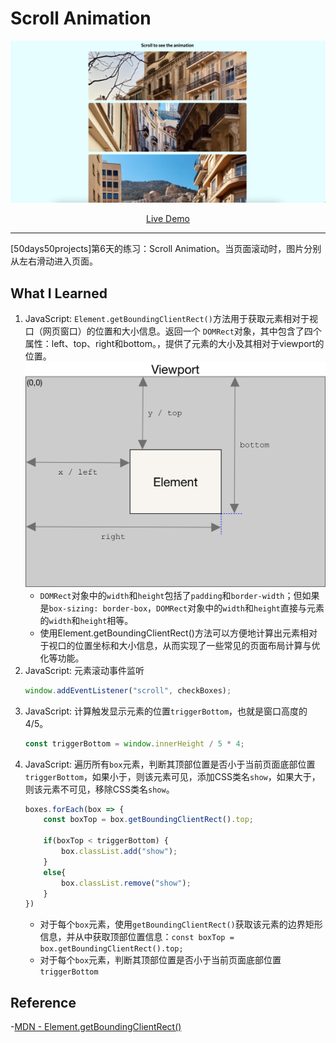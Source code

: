 # Scroll Animation
![](images/scroll-animation.png)
<p align="center">
    <a href="#">Live Demo</a>
</p>

---
[50days50projects]第6天的练习：Scroll Animation。当页面滚动时，图片分别从左右滑动进入页面。

## What I Learned
1. JavaScript: `Element.getBoundingClientRect()`方法用于获取元素相对于视口（网页窗口）的位置和大小信息。返回一个 `DOMRect`对象，其中包含了四个属性：left、top、right和bottom。，提供了元素的大小及其相对于viewport的位置。
![](images/element-box-diagram.png)
    - `DOMRect`对象中的`width`和`height`包括了`padding`和`border-width`；但如果是`box-sizing: border-box`，`DOMRect`对象中的`width`和`height`直接与元素的`width`和`height`相等。
    - 使用Element.getBoundingClientRect()方法可以方便地计算出元素相对于视口的位置坐标和大小信息，从而实现了一些常见的页面布局计算与优化等功能。
2. JavaScript: 元素滚动事件监听
    ```JavaScript
    window.addEventListener("scroll", checkBoxes);
    ```
3. JavaScript: 计算触发显示元素的位置`triggerBottom`，也就是窗口高度的4/5。
    ```JavaScript
    const triggerBottom = window.innerHeight / 5 * 4;
    ```
4. JavaScript: 遍历所有`box`元素，判断其顶部位置是否小于当前页面底部位置`triggerBottom`，如果小于，则该元素可见，添加CSS类名`show`，如果大于，则该元素不可见，移除CSS类名`show`。
    ```JavaScript
    boxes.forEach(box => {
        const boxTop = box.getBoundingClientRect().top;

        if(boxTop < triggerBottom) {
            box.classList.add("show");
        }
        else{
            box.classList.remove("show");
        }
    })
    ```
    - 对于每个`box`元素，使用`getBoundingClientRect()`获取该元素的边界矩形信息，并从中获取顶部位置信息：`const boxTop = box.getBoundingClientRect().top;`
    - 对于每个`box`元素，判断其顶部位置是否小于当前页面底部位置`triggerBottom`

## Reference
-[MDN - Element.getBoundingClientRect()](https://developer.mozilla.org/zh-CN/docs/Web/API/Element/getBoundingClientRect)